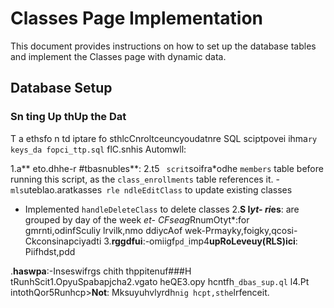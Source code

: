 # Classes Page Implementation

This document provides instructions on how to set up the database tables and implement the Classes page with dynamic data.

## Database Setup

### Sn ting Up thUp the Dat

T a ethsfo n td iptare fo sthlcCnroltceuncyoudatnre SQL sciptpovei ihma`ry keys_da fopci_ttp.sql` flC.snhis Automwll:

1.a** eto.dhhe-r #tbasnubles**:
2.t5 ` scrit`soifra\*odhe `members` table before running this script, as the `class_enrollments` table references it. -`mls`uteblao.aratkasses` rle ndleEditClass` to update existing classes

- Implemented `handleDeleteClass` to delete classes 2.**S I*yt- ri*es**: are grouped by day of the week
  *et- CFseag*RnumOtyt\*:for gmrnti,odinfSculiy lrvilk,nmo ddiycAof wek-Prmayky,foigky,qcosi-Ckconsinapciyadti 3.**rggdfui**:-omiigf`pd_`imp4**upRoLeveuy(RLS)ici**:
  Piifhdst,pdd

.**haswpa**:-Inseswifrgs
chith thppitenuf###H tRunhScit1.OpyuSpabapjcha2.vgato heQE3.opy hcntfh`_dbas_sup.ql` l4.Pt intothQor5Runhcp>**Not**: Mksuyuhvlyrdh`nig hcpt,sthe`lrfenceit.

